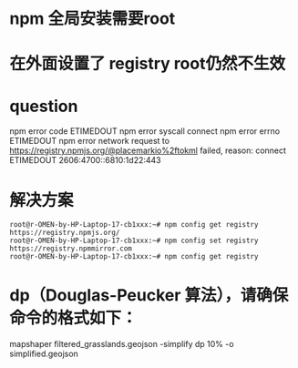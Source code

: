 # npm 全局安装需要root

# 在外面设置了 registry root仍然不生效


# question

npm error code ETIMEDOUT
npm error syscall connect
npm error errno ETIMEDOUT
npm error network request to https://registry.npmjs.org/@placemarkio%2ftokml failed, reason: connect ETIMEDOUT 2606:4700::6810:1d22:443

# 解决方案
```
root@r-OMEN-by-HP-Laptop-17-cb1xxx:~# npm config get registry
https://registry.npmjs.org/
root@r-OMEN-by-HP-Laptop-17-cb1xxx:~# npm config set registry https://registry.npmmirror.com
root@r-OMEN-by-HP-Laptop-17-cb1xxx:~# npm config get registry
```


# dp（Douglas-Peucker 算法），请确保命令的格式如下：

mapshaper filtered_grasslands.geojson -simplify dp 10% -o simplified.geojson


